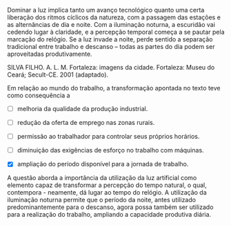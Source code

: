 

Dominar a luz implica tanto um avanço tecnológico quanto uma certa liberação dos ritmos cíclicos da natureza, com a passagem das estações e as alternâncias de dia e noite. Com a iluminação noturna, a escuridão vai cedendo lugar à claridade, e a percepção temporal começa a se pautar pela marcação do relógio. Se a luz invade a noite, perde sentido a separação tradicional entre trabalho e descanso – todas as partes do dia podem ser aproveitadas produtivamente.

SILVA FILHO. A. L. M. Fortaleza: imagens da cidade. Fortaleza: Museu do Ceará; Secult-CE. 2001 (adaptado).

Em relação ao mundo do trabalho, a transformação apontada no texto teve como consequência a



- [ ] melhoria da qualidade da produção industrial.
- [ ] redução da oferta de emprego nas zonas rurais.
- [ ] permissão ao trabalhador para controlar seus próprios horários.
- [ ] diminuição das exigências de esforço no trabalho com máquinas.
- [x] ampliação do período disponível para a jornada de trabalho.


A questão aborda a importância da utilização da luz artificial como elemento capaz de transformar a percepção do tempo natural, o qual, contempora - neamente, dá lugar ao tempo do relógio. A utilização da iluminação noturna permite que o período da noite, antes utilizado predominantemente para o descanso, agora possa também ser utilizado para a realização do trabalho, ampliando a capacidade produtiva diária.
